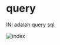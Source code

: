 # query



INi adalah query sql

![index](https://user-images.githubusercontent.com/36787302/120089831-1039ad00-c128-11eb-81a6-47571e2cce1d.jpg)
